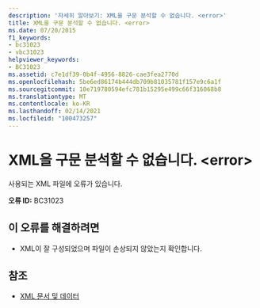 ```yaml
---
description: '자세히 알아보기: XML을 구문 분석할 수 없습니다. <error>'
title: XML을 구문 분석할 수 없습니다. <error>
ms.date: 07/20/2015
f1_keywords:
- bc31023
- vbc31023
helpviewer_keywords:
- BC31023
ms.assetid: c7e1df39-0b4f-4956-8826-cae3fea2770d
ms.openlocfilehash: 5be6ed86174b444db709b81035781f157e9c6a1f
ms.sourcegitcommit: 10e719780594efc781b15295e499c66f316068b8
ms.translationtype: MT
ms.contentlocale: ko-KR
ms.lasthandoff: 02/14/2021
ms.locfileid: "100473257"
---
```

# <a name="unable-to-parse-xml-error"></a>XML을 구문 분석할 수 없습니다. \<error>

사용되는 XML 파일에 오류가 있습니다.  
  
 **오류 ID:** BC31023  
  
## <a name="to-correct-this-error"></a>이 오류를 해결하려면  
  
- XML이 잘 구성되었으며 파일이 손상되지 않았는지 확인합니다.  
  
## <a name="see-also"></a>참조

- [XML 문서 및 데이터](../../standard/data/xml/index.md)
